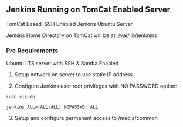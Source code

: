 ## Jenkins Running on TomCat Enabled Server

TomCat Based, SSH Enabled Jenkins Ubuntu Server

Jenkins Home Directory on TomCat will be at: /var/lib/jenknins

### Pre Requirements

Ubuntu LTS server with SSH & Samba Enabled

1. Setup network on server to use static IP address

2. Configure Jenkins user root privileges with NO PASSWORD option:
```
sudo visudo

jenkins ALL=(ALL:ALL) NOPASSWD: ALL
```
3. Setup and configure permanent access to /media/common


